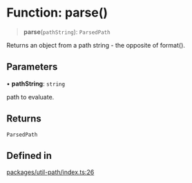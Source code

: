 # Function: parse()

> **parse**(`pathString`): `ParsedPath`

Returns an object from a path string - the opposite of format().

## Parameters

• **pathString**: `string`

path to evaluate.

## Returns

`ParsedPath`

## Defined in

[packages/util-path/index.ts:26](https://github.com/andreisergiu98/baeta/blob/e352a1ec749c5b23df693f5f8373ac0b75347349/packages/util-path/index.ts#L26)
